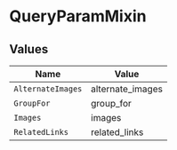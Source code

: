 # QueryParamMixin


## Values

| Name              | Value             |
| ----------------- | ----------------- |
| `AlternateImages` | alternate_images  |
| `GroupFor`        | group_for         |
| `Images`          | images            |
| `RelatedLinks`    | related_links     |